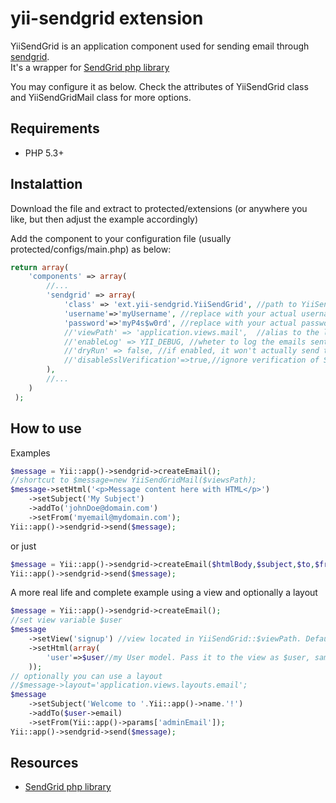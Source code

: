yii-sendgrid extension
============

YiiSendGrid is an application component used for sending email through [sendgrid](http://sendgrid.com).  
It's a wrapper for [SendGrid php library](https://github.com/sendgrid/sendgrid-php-example)  

You may configure it as below.  Check the attributes of YiiSendGrid class and YiiSendGridMail class for more options.  

## Requirements

+ PHP 5.3+  

## Instalattion

Download the file and extract to protected/extensions (or anywhere you like, but then adjust the example accordingly)  

Add the component to your configuration file (usually protected/configs/main.php) as below:  

``` php
return array(  
	'components' => array(  
		//...
 		'sendgrid' => array(  
 			'class' => 'ext.yii-sendgrid.YiiSendGrid', //path to YiiSendGrid class  
 			'username'=>'myUsername', //replace with your actual username  
 			'password'=>'myP4s$w0rd', //replace with your actual password  
 			//'viewPath' => 'application.views.mail',  //alias to the layouts path. Optional  
 			//'enableLog' => YII_DEBUG, //wheter to log the emails sent. Optional  
 			//'dryRun' => false, //if enabled, it won't actually send the emails, only log. Optional  
			//'disableSslVerification'=>true,//ignore verification of SSL certificate  
 		),  
 		//...  
 	)  
 );  
```  
 
## How to use

Examples  
``` php  
$message = Yii::app()->sendgrid->createEmail();  
//shortcut to $message=new YiiSendGridMail($viewsPath);
$message->setHtml('<p>Message content here with HTML</p>')  
	->setSubject('My Subject')  
	->addTo('johnDoe@domain.com')  
	->setFrom('myemail@mydomain.com');  
Yii::app()->sendgrid->send($message);  
```  

 or just  
``` php  
$message = Yii::app()->sendgrid->createEmail($htmlBody,$subject,$to,$from);  
Yii::app()->sendgrid->send($message);  
```  

A more real life and complete example using a view and optionally a layout  
``` php  
$message = Yii::app()->sendgrid->createEmail();  
//set view variable $user  
$message  
	->setView('signup') //view located in YiiSendGrid::$viewPath. Defaults to protected/views/mail  
	->setHtml(array(  
		'user'=>$user//my User model. Pass it to the view as $user, same way controller does  
	));  
// optionally you can use a layout  
//$message->layout='application.views.layouts.email';  
$message  
	->setSubject('Welcome to '.Yii::app()->name.'!')  
	->addTo($user->email)  
	->setFrom(Yii::app()->params['adminEmail']);  
Yii::app()->sendgrid->send($message);  
```  
  
## Resources  

+ [SendGrid php library](https://github.com/sendgrid/sendgrid-php-example)  

